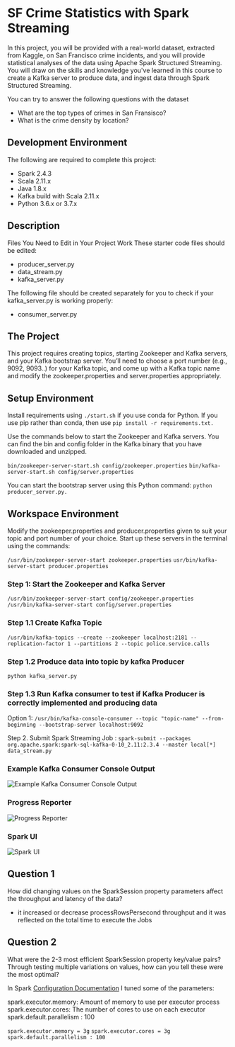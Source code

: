 # SF Crime Statistics with Spark Streaming

In this project, you will be provided with a real-world dataset, extracted from Kaggle, on San Francisco crime incidents, and you will provide statistical analyses of the data using Apache Spark Structured Streaming. You will draw on the skills and knowledge you've learned in this course to create a Kafka server to produce data, and ingest data through Spark Structured Streaming.

You can try to answer the following questions with the dataset

*  What are the top types of crimes in San Fransisco?
*  What is the crime density by location?


## Development Environment

The following are required to complete this project:

* Spark 2.4.3
* Scala 2.11.x
* Java 1.8.x
* Kafka build with Scala 2.11.x
* Python 3.6.x or 3.7.x

## Description
Files You Need to Edit in Your Project Work
These starter code files should be edited:

*  producer_server.py
*  data_stream.py
*  kafka_server.py

The following file should be created separately for you to check if your kafka_server.py is working properly:

*  consumer_server.py

## The Project
This project requires creating topics, starting Zookeeper and Kafka servers, and your Kafka bootstrap server. You’ll need to choose a port number (e.g., 9092, 9093..) for your Kafka topic, and come up with a Kafka topic name and modify the zookeeper.properties and server.properties appropriately.

## Setup Environment

Install requirements using `./start.sh`  if you use conda for Python. If you use pip rather than conda, then use `pip install -r requirements.txt.`

Use the commands below to start the Zookeeper and Kafka servers. You can find the bin and config folder in the Kafka binary that you have downloaded and unzipped.

`bin/zookeeper-server-start.sh config/zookeeper.properties`
`bin/kafka-server-start.sh config/server.properties`

You can start the bootstrap server using this Python command: `python producer_server.py.`

## Workspace Environment

Modify the zookeeper.properties and producer.properties given to suit your topic and port number of your choice. Start up these servers in the terminal using the commands:

`/usr/bin/zookeeper-server-start zookeeper.properties`
`usr/bin/kafka-server-start producer.properties`

### Step 1: Start the Zookeeper and Kafka Server

`/usr/bin/zookeeper-server-start config/zookeeper.properties`
`/usr/bin/kafka-server-start config/server.properties`

### Step 1.1  Create Kafka Topic

`/usr/bin/kafka-topics --create --zookeeper localhost:2181 --replication-factor 1 --partitions 2 --topic police.service.calls`

### Step 1.2  Produce data into topic by kafka Producer

`python kafka_server.py`

### Step 1.3  Run Kafka consumer to test if Kafka Producer is correctly implemented and producing data

Option 1: `/usr/bin/kafka-console-consumer --topic "topic-name" --from-beginning --bootstrap-server localhost:9092` 


Step 2. Submit Spark Streaming Job :
`spark-submit --packages org.apache.spark:spark-sql-kafka-0-10_2.11:2.3.4 --master local[*] data_stream.py`

### Example Kafka Consumer Console Output

![Example Kafka Consumer Console Output](https://github.com/Naliaka/datastreaming_nanodegree_2020_UDACITY/blob/main/Project%20Two_SF%20Crime%20Statistics%20with%20Spark%20Streaming/SF%20Crime%20Statistics%20with%20Spark%20Streaming/Example%20Kafka%20Consumer%20Console%20Output.JPG)


### Progress Reporter

![Progress Reporter](https://github.com/Naliaka/datastreaming_nanodegree_2020_UDACITY/blob/main/Project%20Two_SF%20Crime%20Statistics%20with%20Spark%20Streaming/SF%20Crime%20Statistics%20with%20Spark%20Streaming/Progress%20Reporter.JPG)

### Spark UI

![Spark UI](https://github.com/Naliaka/datastreaming_nanodegree_2020_UDACITY/blob/main/Project%20Two_SF%20Crime%20Statistics%20with%20Spark%20Streaming/SF%20Crime%20Statistics%20with%20Spark%20Streaming/Spark%20UI.JPG)

## Question 1
How did changing values on the SparkSession property parameters affect the throughput and latency of the data?

* it increased or decrease processRowsPersecond throughput and it was reflected on the total time to execute the Jobs

## Question 2
What were the 2-3 most efficient SparkSession property key/value pairs? Through testing multiple variations on values, how can you tell these were the most optimal?

In Spark  [Configuration Documentation](http://spark.apache.org/docs/latest/configuration.html#viewing-spark-properties) I tuned some of the parameters:
 

spark.executor.memory: Amount of memory to use per executor process spark.executor.cores: The number of cores to use on each executor spark.default.parallelism : 100

`spark.executor.memory = 3g` 
`spark.executor.cores = 3g`                
`spark.default.parallelism : 100`

